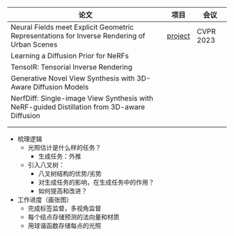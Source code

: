 | 论文                                                         | 项目                                                         | 会议      |
| ------------------------------------------------------------ | ------------------------------------------------------------ | --------- |
| Neural Fields meet Explicit Geometric Representations for Inverse Rendering of Urban Scenes | [project](https://research.nvidia.com/labs/toronto-ai/fegr/) | CVPR 2023 |
| Learning a Diffusion Prior for NeRFs                         |                                                              |           |
| TensoIR: Tensorial Inverse Rendering                         |                                                              |           |
| Generative Novel View Synthesis with 3D-Aware Diffusion Models |                                                              |           |
| NerfDiff: Single-image View Synthesis with NeRF-guided Distillation from 3D-aware Diffusion |                                                              |           |
|                                                              |                                                              |           |
|                                                              |                                                              |           |



- 梳理逻辑
  - 光照估计是什么样的任务？
    - 生成任务：外推
  - 引入八叉树：
    - 八叉树结构的优势/劣势
    - 对生成任务的影响，在生成任务中的作用？
    - 如何提高和改进？
- 工作进度（画张图）
  - 完成标签监督，多视角监督
  - 每个结点存储预测的法向量和材质
  - 用球谐函数存储每点的光照